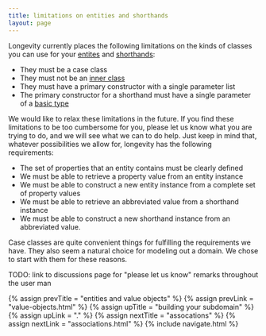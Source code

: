 ```yaml
---
title: limitations on entities and shorthands
layout: page
---
```


Longevity currently places the following limitations on the kinds of
classes you can use for your [entites](entities.html) and
[shorthands](shorthands.html):

- They must be a case class
- They must not be an [inner class](http://docs.scala-lang.org/tutorials/tour/inner-classes.html)
- They must have a primary constructor with a single parameter list
- The primary constructor for a shorthand must have a single parameter
  of a [basic type](basics.html)

We would like to relax these limitations in the future. If you find
these limitations to be too cumbersome for you, please let us know
what you are trying to do, and we will see what we can to do help.
Just keep in mind that, whatever possibilities we allow for, longevity
has the following requirements:

- The set of properties that an entity contains must be clearly defined
- We must be able to retrieve a property value from an entity instance
- We must be able to construct a new entity instance from a complete set of property values
- We must be able to retrieve an abbreviated value from a shorthand instance
- We must be able to construct a new shorthand instance from an abbreviated value.

Case classes are quite convenient things for fulfilling the
requirements we have. They also seem a natural choice for modeling out
a domain. We chose to start with them for these reasons.

TODO: link to discussions page for "please let us know" remarks
throughout the user man

{% assign prevTitle = "entities and value objects" %}
{% assign prevLink = "value-objects.html" %}
{% assign upTitle = "building your subdomain" %}
{% assign upLink = "." %}
{% assign nextTitle = "assocations" %}
{% assign nextLink = "associations.html" %}
{% include navigate.html %}
